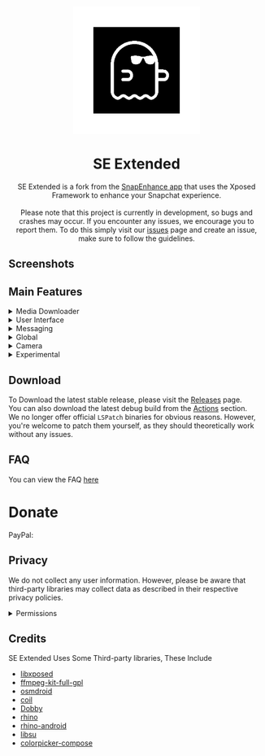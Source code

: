 <div align="center">
  <img src="https://raw.githubusercontent.com/bocajthomas/SE-Extended/dev/app/src/main/res/mipmap-xxxhdpi/launcher_icon_foreground.png" height="250" />

# SE Extended 
SE Extended is a fork from the [SnapEnhance app](https://github.com/rhunk/SnapEnhance) that uses the Xposed Framework to enhance your Snapchat experience.<br/><br/>
Please note that this project is currently in development, so bugs and crashes may occur. If you encounter any issues, we encourage you to report them. To do this simply visit our [issues](https://github.com/bocajthomas/SE-Extended/issues/new?assignees=&labels=bug&projects=&template=bug_report.yml&title=...) page and create an issue, make sure to follow the guidelines.
</div>

## Screenshots

## Main Features
<details closed>
  <summary>Media Downloader</summary>
   
  - `Auto Download`
  - `Prevent Self Auto Download`
  - `Merge Overlays`
  - `Force Image Format`
  - `Force Voice Note Format`
  - `Download Profile Pictures`
  - `Opera Download Button`
  - `Chat Download Context Menu`
  - `Logging`
  - `Custom Path Format` 
</details>

<details closed>
  <summary>User Interface</summary>
  
  - `Friend Feed Menu Buttons` 
  - `AMOLED Dark Mode`
  - `Friend Feed Message Preview` 
  - `Snap Preview`
  - `Bootstrap Override` (Default Home Tab & Persistent App Appearance)
  - `Enhance Friend Map Nametags`
  - `Prevent Message List Auto Scroll`
  - `Show Streak Expiration Info`
  - `Hide Friend Feed Entry`
  - `Hide Streak Restore`
  - `Hide Quick Add In Friend Feed`
  - `Hide Story Section` 
  - `Hide UI Components` (Voice Record button, Call Buttons, ...)
  - `Opera Media Quick Info`
  - `Old Bitmoji Selfie` 
  - `Disable Spotlight` 
  - `Hide Settings Gear`
  - `Vertical Story Viewer` 
  - `Message Indicators` 
  - `Stealth Mode Indicator` 
  - `Edit Text Override`
</details>  

<details closed>
  <summary>Messaging</summary>
  
  - `Bypass Screenshot Detection` 
  - `Anonymous Story Viewing`
  - `Prevent Story Rewatch Indicator`
  - `Hide Peek-a-Peek`
  - `Hide Bitmoji Presence` 
  - `Hide Typing Notifications` 
  - `Unlimited Snap View Time`
  - `Auto Mark As Read` 
  - `Loop Media PlayBack`
  - `Disable Replay In FF`
  - `Half Swipe Notifier`
  - `Message Preview`
  - `Call Start Confirmation`
  - `Auto Save Messages` 
  - `Prevent Message Sending`
  - `Friend Mutation Notifier`
  - `Better Notifications` 
  - `Notifications Blacklist`
  - `Message Logger`
  - `Gallery Media Send Override`
  - `Strip Media Metadata`
  - `Bypass Message Retention Policy`
  - `Bypass Message Action Restrictions`
  - `Remove Groups Locked Status` 
 </details>

<details closed>
  <summary>Global</summary>
 
  - `Better Location`
  - `Suspend Location Updates`
  - `Snapchat Plus` 
  - `Disable Confirmation Dialogs`
  - `Disable Metrics`
  - `Disable Story Sections`
  - `Block Ads`
  - `Disable Permission Request`
  - `Disable Memories Snap Feed`
  - `Spotlight Comments Username` 
  - `Bypass Video Length Restriction`
  - `Default Video Playback Rate`
  - `Video Playback Rate Slider`
  - `Disable Google Play Services Dialogs`
  - `Force Upload Source Quality`
  - `Default Volume Controls`
  - `Hide Active Music`
  - `Disable Snap Splitting`
</details>

<details closed>
  <summary>Camera</summary>
  
  - `Disable Camera`
  - `Immersive Preview`
  - `Black Photos` 
  - `Custom Frame Rate` (Front & Back)
  - `HEVC Recording`
  - `Force Camera Source Encoding`
  - `Override Resolution` (Front & Back)
</details> 

<details closed>
  <summary>Experimental</summary>
  
  - `Session Events`
  - `Device Spoof`
  - `Convert Message Locally`
  - `New Chat Action Menu`
  - `Media File Picker`
  - `Story Logger`
  - `Call Recorder`
  - `Account Switcher`
  - `Edit Messages` 
  - `App Passcode`
  - `Infinite Story Boost`
  - `My Eyes Only Passcode Bypass`
  - `No Friend Score Delay`
  - `End-to-End Encryption`
  - `Enable Hidden Snapchat Plus Features`
  - `Custom Streaks Expiration Format`
  - `Add Friend Source Spoof`
  - `Prevent Forced Logout`
</details>

## Download 
To Download the latest stable release, please visit the [Releases](https://github.com/bocajthomas/SE-Extended/releases) page.<br/>
You can also download the latest debug build from the [Actions](https://github.com/bocajthomas/SE-Extended/actions/workflows/debug.yml) section.<br/>
We no longer offer official `LSPatch` binaries for obvious reasons. However, you're welcome to patch them yourself, as they should theoretically work without any issues.

## FAQ
You can view the FAQ [here](https://github.com/bocajthomas/SE-Extended/wiki/FAQ)

# Donate
PayPal:

## Privacy
We do not collect any user information. However, please be aware that third-party libraries may collect data as described in their respective privacy policies.
<details>
  <summary>Permissions</summary>
  
  - [android.permission.INTERNET](https://developer.android.com/reference/android/Manifest.permission#INTERNET)
  - [android.permission.REQUEST_IGNORE_BATTERY_OPTIMIZATIONS](https://developer.android.com/reference/android/Manifest.permission.html#REQUEST_IGNORE_BATTERY_OPTIMIZATIONS)
  - [android.permission.POST_NOTIFICATIONS](https://developer.android.com/reference/android/Manifest.permission.html#POST_NOTIFICATIONS)
  - [android.permission.SYSTEM_ALERT_WINDOW](https://developer.android.com/reference/android/Manifest.permission#SYSTEM_ALERT_WINDOW)
  - [android.permission.USE_BIOMETRIC](https://developer.android.com/reference/android/Manifest.permission#USE_BIOMETRIC)
</details>

## Credits 
SE Extended Uses Some Third-party libraries, These Include 
  
  - [libxposed](https://github.com/libxposed/api)
  - [ffmpeg-kit-full-gpl](https://github.com/arthenica/ffmpeg-kit)
  - [osmdroid](https://github.com/osmdroid/osmdroid)
  - [coil](https://github.com/coil-kt/coil)
  - [Dobby](https://github.com/jmpews/Dobby)
  - [rhino](https://github.com/mozilla/rhino)
  - [rhino-android](https://github.com/F43nd1r/rhino-android)
  - [libsu](https://github.com/topjohnwu/libsu)
  - [colorpicker-compose](https://github.com/skydoves/colorpicker-compose)
